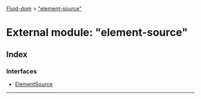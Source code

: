 [Fluid-dom](../README.md) > ["element-source"](../modules/_element_source_.md)

# External module: "element-source"

## Index

### Interfaces

* [ElementSource](../interfaces/_element_source_.elementsource.md)

---


